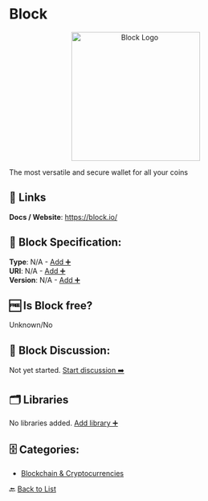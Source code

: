 # Block
<p align="center">
    <img width="256" src="https://raw.githubusercontent.com/apis-list/apis-list/main/apis/block/logo_256x256.png" alt="Block Logo"/>
</p>
The most versatile and secure wallet for all your coins

##  🔗 Links
**Docs / Website**: https://block.io/

## 🧬 Block Specification:
**Type**: N/A - [Add ➕](https://github.com/apis-list/apis-list/edit/main/apis/block/block.yaml)  
**URI**: N/A - [Add ➕](https://github.com/apis-list/apis-list/edit/main/apis/block/block.yaml)  
**Version**: N/A - [Add ➕](https://github.com/apis-list/apis-list/edit/main/apis/block/block.yaml)

## 🆓 Is Block free?
 Unknown/No 

## 💬 Block Discussion:
Not yet started. [Start discussion ➡️](https://github.com/apis-list/apis-list/discussions/new)

## 🗂️ Libraries

No libraries added. [Add library ➕](https://github.com/apis-list/apis-list/edit/main/apis/block/block.yaml)    


## 🗄️ Categories:
- [Blockchain & Cryptocurrencies](https://github.com/apis-list/apis-list#blockchain--cryptocurrencies-)

🔙  [Back to List](https://github.com/apis-list/apis-list)
